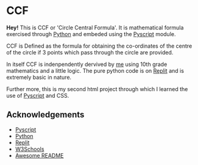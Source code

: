 # CCF

**Hey!**
This is CCF or 'Circle Central Formula'. It is mathematical formula exercised through [Python](https://www.python.org/) and embeded using the [Pyscript](https://pyscript.net/) module.

CCF is Defined as the formula for obtaining the co-ordinates of the centre of the circle if 3 points which pass through the circle are provided.

In itself CCF is indenpendently dervived by [me](https://github.com/Khalid-Azmatullah) using 10th grade mathematics and a little logic.
The pure python code is on [Replit](https://replit.com/@khalidstudymate/CCF) and is extremely basic in nature.

Further more, this is my second html project through which I learned the use of [Pyscript](https://pyscript.net/) and CSS.






## Acknowledgements





 - [Pyscript](https://pyscript.net/)
 - [Python](https://www.python.org/)
 - [Replit](https://replit.com/)
 - [W3Schools](https://w3schools.com)
 - [Awesome README](https://github.com/matiassingers/awesome-readme)

